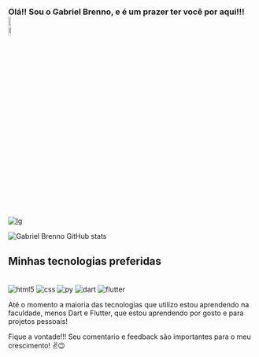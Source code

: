 ### Olá!! Sou o Gabriel Brenno, e é um prazer ter você por aqui!!!  <img align="center" alt="Baby_Yoda" src="https://i.pinimg.com/originals/0e/7d/8b/0e7d8b5e310b8ecd27a0d2fc64afc505.gif" width="10%"/>


[![Ig](https://img.shields.io/badge/Instagram-E4405F?style=for-the-badge&logo=instagram&logoColor=white
)](https://www.instagram.com/gaabrenno/)


![Gabriel Brenno GitHub stats](https://github-readme-stats.vercel.app/api?username=gaabrenno&show_icons=true&theme=radical)


## Minhas tecnologias preferidas

<div style="display: inline_block"><br/>
  <img align="center" alt="html5" src="https://img.shields.io/badge/HTML5-E34F26?style=for-the-badge&logo=html5&logoColor=white"/>
  <img align="center" alt="css" src="https://img.shields.io/badge/CSS3-1572B6?style=for-the-badge&logo=css3&logoColor=white"/>
  <img align="center" alt="py" src="https://img.shields.io/badge/Python-14354C?style=for-the-badge&logo=python&logoColor=white"/>
  <img align="center" alt="dart" src="https://img.shields.io/badge/Dart-0175C2?style=for-the-badge&logo=dart&logoColor=white"/>
  <img align="center" alt="flutter" src="https://img.shields.io/badge/Flutter-02569B?style=for-the-badge&logo=flutter&logoColor=white"/>
 
</div>

Até o momento a maioria das tecnologias que utilizo estou aprendendo na faculdade, menos Dart e Flutter, que estou aprendendo por gosto e para projetos pessoais!

Fique a vontade!!! Seu comentario e feedback são importantes para o meu crescimento! ✌️😉

